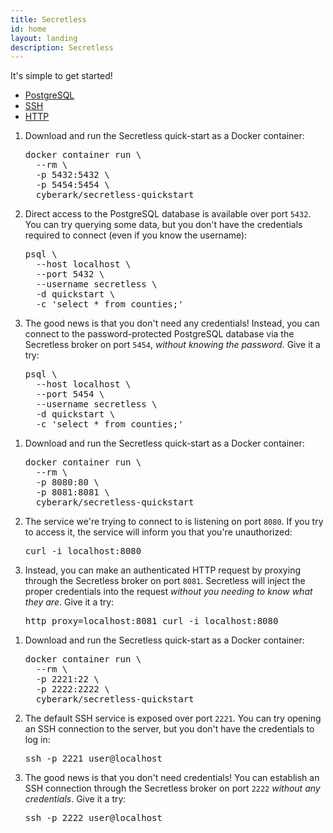 ```yaml
---
title: Secretless
id: home
layout: landing
description: Secretless
---
```


<div class="container-fluid">
	<div class="card introduction" id="simple-started">
		<div class="row sub-card">
			<p class="card-heading">It's simple to get started!</p>
      <div id="quick-start-tabs-main">
        <ul>
          <li><a href="#tabs-demo-pg-main">PostgreSQL</a></li>
          <li><a href="#tabs-demo-ssh-main">SSH</a></li>
          <li><a href="#tabs-demo-http-main">HTTP</a></li>
        </ul>
        <div id="tabs-demo-pg-main">
          <ol>
            <li>
              <p>Download and run the Secretless quick-start as a Docker container:</p>
              <pre>
docker container run \
  --rm \
  -p 5432:5432 \
  -p 5454:5454 \
  cyberark/secretless-quickstart</pre>
            </li>
            <li>
              <p>Direct access to the PostgreSQL database is available over port
              <code>5432</code>. You can try querying some data, but you don't
              have the credentials required to connect (even if you know the
              username):</p>
              <pre>
psql \
  --host localhost \
  --port 5432 \
  --username secretless \
  -d quickstart \
  -c 'select * from counties;'</pre>
            </li>
            <li>
              <p>The good news is that you don't need any credentials! Instead, you
              can connect to the password-protected PostgreSQL database via the
              Secretless broker on port <code>5454</code>, <i>without knowing the
              password.</i> Give it a try:</p>
              <pre>
psql \
  --host localhost \
  --port 5454 \
  --username secretless \
  -d quickstart \
  -c 'select * from counties;'</pre>
            </li>
          </ol>
        </div>
        <div id="tabs-demo-http-main">
          <ol>
            <li>
              <p>Download and run the Secretless quick-start as a Docker container:</p>
              <pre>
docker container run \
  --rm \
  -p 8080:80 \
  -p 8081:8081 \
  cyberark/secretless-quickstart</pre>
            </li>
            <li>
              <p>The service we're trying to connect to is listening on port
              <code>8080</code>. If you try to access it, the service will inform
              you that you're unauthorized:</p>
              <pre>curl -i localhost:8080</pre>
            </li>
            <li>
              <p>Instead, you can make an authenticated HTTP request by proxying
              through the Secretless broker on port <code>8081</code>. Secretless
              will inject the proper credentials into the request <i>without you
              needing to know what they are</i>. Give it a try:</p>
              <pre>http_proxy=localhost:8081 curl -i localhost:8080</pre>
            </li>
          </ol>
        </div>
        <div id="tabs-demo-ssh-main">
          <ol>
            <li>
              <p>Download and run the Secretless quick-start as a Docker container:</p>
              <pre>
docker container run \
  --rm \
  -p 2221:22 \
  -p 2222:2222 \
  cyberark/secretless-quickstart</pre>
            </li>
            <li>
              <p>The default SSH service is exposed over port <code>2221</code>. You
              can try opening an SSH connection to the server, but you don't have
              the credentials to log in:</p>
              <pre>ssh -p 2221 user@localhost</pre>
            </li>
            <li>
              <p>The good news is that you don't need credentials! You can establish
              an SSH connection through the Secretless broker on port
              <code>2222</code> <i>without any credentials</i>. Give it a try:</p>
              <pre>ssh -p 2222 user@localhost</pre>
            </li>
          </ol>
        </div>
      </div>
      <br/>
		</div>
	</div>
</div>

<script>
  $( function() {
    $( "#quick-start-tabs-main" ).tabs();
  } );
</script>
